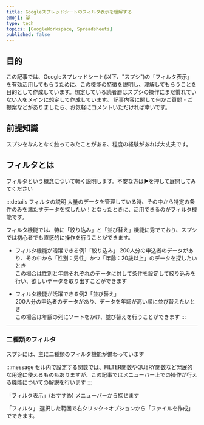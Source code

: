 ```yaml
---
title: Googleスプレッドシートのフィルタ表示を理解する
emoji: 😸
type: tech
topics: [GoogleWorkspace, Spreadsheets]
published: false
---
```


## 目的
この記事では、Googleスプレッドシート(以下、"スプシ")の「フィルタ表示」を有効活用してもらうために、この機能の特徴を説明し、理解してもらうことを目的として作成しています。想定している読者層はスプシの操作にまだ慣れていない人をメインに想定して作成しています。
記事内容に関して何かご質問・ご提案などがありましたら、お気軽にコメントいただければ幸いです。

## 前提知識
スプシをなんとなく触ってみたことがある、程度の経験があれば大丈夫です。

## フィルタとは
フィルタという概念について軽く説明します。不安な方は▶を押して展開してみてください

:::details フィルタの説明
大量のデータを管理している時、その中から特定の条件のみを満たすデータを探したい！となったときに、活用できるのがフィルタ機能です。

フィルタ機能では、特に「絞り込み」と「並び替え」機能に秀でており、スプシでは初心者でも直感的に操作を行うことができます。

- フィルタ機能が活躍できる例1「絞り込み」
200人分の申込者のデータがあり、その中から「性別：男性」かつ「年齢：20歳以上」のデータを探したいとき<br>この場合は性別と年齢それぞれのデータに対して条件を設定して絞り込みを行い、欲しいデータを取り出すことができます<br>

- フィルタ機能が活躍できる例2「並び替え」<br>
200人分の申込者のデータがあり、データを年齢が高い順に並び替えたいとき<br>この場合は年齢の列にソートをかけ、並び替えを行うことができます
:::
---
### 二種類のフィルタ
スプシには、主に二種類のフィルタ機能が備わっています

:::message
セル内で設定する関数では、FILTER関数やQUERY関数など発展的な用途に使えるものもありますが、この記事ではメニューバー上での操作が行える機能についての解説を行います
:::

「フィルタ表示」(おすすめ)
メニューバーから探せます

「フィルタ」
選択した範囲で右クリック→オプションから「ファイルを作成」でできます。

